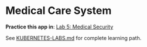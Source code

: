 # Medical Care System

**Practice this app in**: [Lab 5: Medical Security](../labs/05-medical-security.md)

See [KUBERNETES-LABS.md](../docs/KUBERNETES-LABS.md) for complete learning path.
